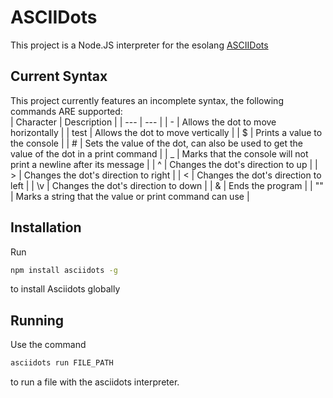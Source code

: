# ASCIIDots
This project is a Node.JS interpreter for the esolang [ASCIIDots](https://esolangs.org/wiki/AsciiDots)

## Current Syntax
This project currently features an incomplete syntax, the following commands ARE supported:<br>
|  Character  | Description |
| --- | --- |
| \- | Allows the dot to move horizontally |
| test | Allows the dot to move vertically |
| \$ | Prints a value to the console |
| \# | Sets the value of the dot, can also be used to get the value of the dot in a print command |
| \_ | Marks that the console will not print a newline after its message |
| \^ | Changes the dot's direction to up |
| \> | Changes the dot's direction to right |
| \< | Changes the dot's direction to left |
| \v | Changes the dot's direction to down |
| \& | Ends the program |
| \"\" | Marks a string that the value or print command can use |

## Installation
Run
```sh
npm install asciidots -g
```
to install Asciidots globally

## Running
Use the command
```sh
asciidots run FILE_PATH
```
to run a file with the asciidots interpreter.